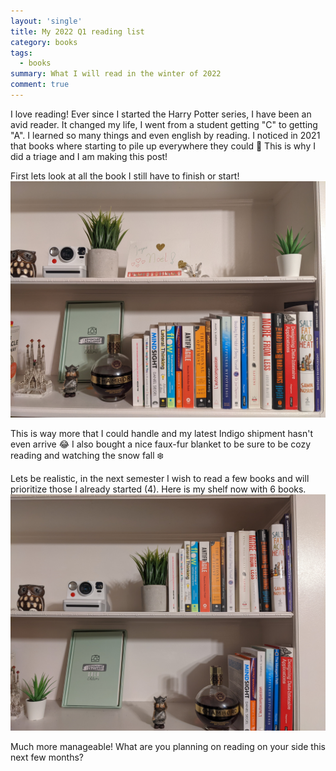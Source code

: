 ```yaml
---
layout: 'single'
title: My 2022 Q1 reading list
category: books
tags:
  - books
summary: What I will read in the winter of 2022
comment: true
---
```


I love reading! Ever since I started the Harry Potter series, I have been an avid reader. It changed my life, I went from a student getting "C" to getting "A". I learned so many things and even english by reading. I noticed in 2021 that books where starting to pile up everywhere they could 🙈 This is why I did a triage and I am making this post! 

First lets look at all the book I still have to finish or start!
![](/assets/images/all_book_to_read.jpg)

This is way more that I could handle and my latest Indigo shipment hasn't even arrive 😂 I also bought a nice faux-fur blanket to be sure to be cozy reading and watching the snow fall ❄️

Lets be realistic, in the next semester I wish to read a few books and will prioritize those I already started (4). Here is my shelf now with 6 books.
![](/assets/images/what_i_will_Read.jpg)

Much more manageable! What are you planning on reading on your side this next few months?